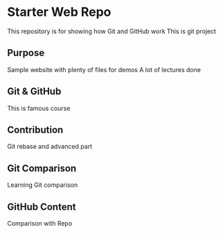 # Starter Web Repo

This repository is for showing how Git and GitHub work
This is git project

## Purpose

Sample website with plenty of files for demos
A lot of lectures done

## Git & GitHub

This is famous course

## Contribution

Git rebase and advanced part

## Git Comparison

Learning Git comparison

## GitHub Content

Comparison with Repo

